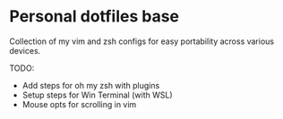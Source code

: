 # Personal dotfiles base

Collection of my vim and zsh configs for easy portability across various devices.

TODO:
- Add steps for oh my zsh with plugins
- Setup steps for Win Terminal (with WSL)
- Mouse opts for scrolling in vim

